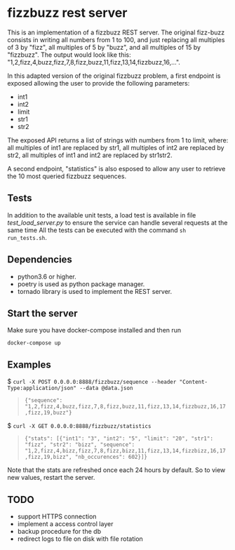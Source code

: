 # fizzbuzz rest server

This is an implementation of a fizzbuzz REST server. The original fizz-buzz consists in writing all numbers from 1 to 100, and just replacing all multiples of 3 by "fizz", all multiples of 5 by "buzz", and all multiples of 15 by "fizzbuzz". The output would look like this: "1,2,fizz,4,buzz,fizz,7,8,fizz,buzz,11,fizz,13,14,fizzbuzz,16,...".

In this adapted version of the original fizzbuzz problem, a first endpoint is exposed allowing the user to provide the following parameters:
* int1
* int2
* limit
* str1
* str2

The exposed API returns a list of strings with numbers from 1 to limit, where: all multiples of int1 are replaced by str1, all multiples of int2 are replaced by str2, all multiples of int1 and int2 are replaced by str1str2.

A second endpoint, "statistics" is also esposed to allow any user to retrieve the 10 most queried fizzbuzz sequences.

## Tests

In addition to the available unit tests, a load test is available in file *test_load_server.py* to ensure the service can handle several requests at the same time 
All the tests can be executed with the command `sh run_tests.sh`.

## Dependencies

* python3.6 or higher.
* poetry is used as python package manager.
* tornado library is used to implement the REST server.

## Start the server

Make sure you have docker-compose installed and then run

  `docker-compose up`

## Examples

  $ `curl -X POST 0.0.0.0:8888/fizzbuzz/sequence --header "Content-Type:application/json" --data @data.json`
  > `{"sequence": "1,2,fizz,4,buzz,fizz,7,8,fizz,buzz,11,fizz,13,14,fizzbuzz,16,17,fizz,19,buzz"}`

  $ `curl -X GET 0.0.0.0:8888/fizzbuzz/statistics`
  > `{"stats": [{"int1": "3", "int2": "5", "limit": "20", "str1": "fizz", "str2": "bizz", "sequence": "1,2,fizz,4,bizz,fizz,7,8,fizz,bizz,11,fizz,13,14,fizzbizz,16,17,fizz,19,bizz", "nb_occurences": 602}]}`

  Note that the stats are refreshed once each 24 hours by default. So to view new values, restart the server.

## TODO

* support HTTPS connection
* implement a access control layer
* backup procedure for the db
* redirect logs to file on disk with file rotation
